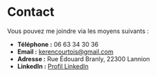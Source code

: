 # Contact

Vous pouvez me joindre via les moyens suivants :

- **Téléphone :** 06 63 34 30 36 
- **Email :** kerencourtois@gmail.com
- **Adresse :** Rue Édouard Branly, 22300 Lannion
- **LinkedIn :** [Profil LinkedIn](https://www.linkedin.com/in/keren-courtois-b69437357/)